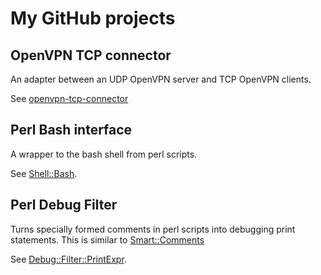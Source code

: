 # My GitHub projects

## OpenVPN TCP connector
An adapter between an UDP OpenVPN server and TCP OpenVPN clients.

See [openvpn-tcp-connector](openvpn-tcp-connector)

## Perl Bash interface
A wrapper to the bash shell from perl scripts.

See [Shell::Bash](./shell-bash.md).

## Perl Debug Filter

Turns specially formed comments in perl scripts into debugging print statements.
This is similar to [Smart::Comments](https://metacpan.org/pod/Smart::Comments)

See [Debug::Filter::PrintExpr](./debug-filter-printexpr.md).
